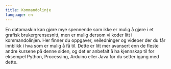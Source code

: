 ```yaml
---
title: Kommandolinje
language: en
---
```


En datamaskin kan gjøre mye spennende som ikke er mulig å gjøre i et grafisk brukergrensesnitt,
men er mulig dersom vi koder litt i kommandolinjen. Her finner du oppgaver, veiledninger og
videoer der du får innblikk i hva som er mulig å få til. Dette er litt mer avansert enn de
fleste andre kursene på denne siden, og det er anbefalt å ha kjennskap til for eksempel Python,
Processing, Arduino eller Java før du setter igang med dette.
